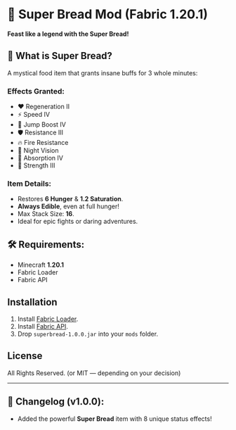# 🥖 Super Bread Mod (Fabric 1.20.1)

**Feast like a legend with the Super Bread!**

## 🍞 What is Super Bread?
A mystical food item that grants insane buffs for 3 whole minutes:

### Effects Granted:
- ❤️ Regeneration II
- ⚡ Speed IV
- 🦘 Jump Boost IV
- 🛡️ Resistance III
- 🔥 Fire Resistance
- 🌙 Night Vision
- 💛 Absorption IV
- 💪 Strength III

### Item Details:
- Restores **6 Hunger** & **1.2 Saturation**.
- **Always Edible**, even at full hunger!
- Max Stack Size: **16**.
- Ideal for epic fights or daring adventures.

## 🛠️ Requirements:
- Minecraft **1.20.1**
- Fabric Loader
- Fabric API

## Installation
1. Install [Fabric Loader](https://fabricmc.net/use/).
2. Install [Fabric API](https://modrinth.com/mod/fabric-api).
3. Drop `superbread-1.0.0.jar` into your `mods` folder.

## License
All Rights Reserved. (or MIT — depending on your decision)

---

## 🎯 Changelog (v1.0.0):
- Added the powerful **Super Bread** item with 8 unique status effects!
